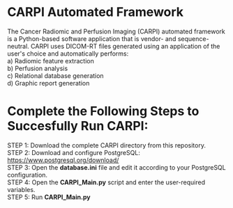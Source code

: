 # CARPI Automated Framework
The Cancer Radiomic and Perfusion Imaging (CARPI) automated framework is a Python-based software application that is vendor- and sequence-neutral. CARPI uses DICOM-RT files generated using an application of the user's choice and automatically performs: <br />
a) Radiomic feature extraction <br />
b) Perfusion analysis <br />
c) Relational database generation <br />
d) Graphic report generation

# Complete the Following Steps to Succesfully Run CARPI:
STEP 1: Download the complete CARPI directory from this repository. <br />
STEP 2: Download and configure PostgreSQL: https://www.postgresql.org/download/ <br />
STEP 3: Open the **database.ini** file and edit it according to your PostgreSQL configuration. <br />
STEP 4: Open the **CARPI_Main.py** script and enter the user-required variables. <br />
STEP 5: Run **CARPI_Main.py**
